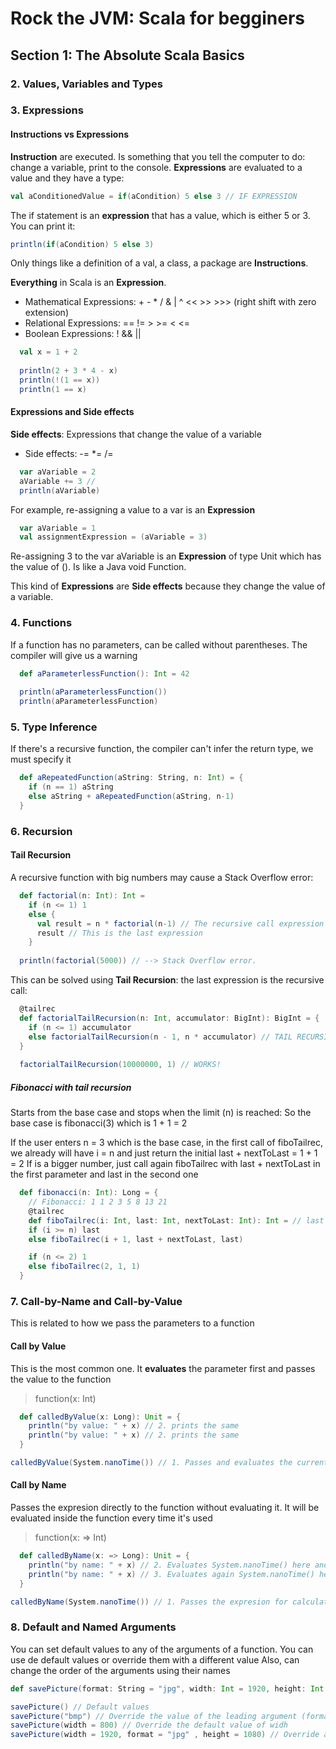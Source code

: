 # Rock the JVM: Scala for begginers

## Section 1: The Absolute Scala Basics
### 2. Values, Variables and Types
### 3. Expressions

#### Instructions vs Expressions

**Instruction** are executed. Is something that you tell the computer to do: change a variable, print to the console.
**Expressions** are evaluated to a value and they have a type:

```scala
val aConditionedValue = if(aCondition) 5 else 3 // IF EXPRESSION
```

The if statement is an **expression** that has a value, which is either 5 or 3. You can print it:

```scala
println(if(aCondition) 5 else 3)
```

Only things like a definition of a val, a class, a package are **Instructions**.

**Everything** in Scala is an **Expression**.

* Mathematical Expressions: + - * / & | ^ << >> >>> (right shift with zero extension)
* Relational Expressions: == != > >= < <=
* Boolean Expressions: ! && ||

```scala
  val x = 1 + 2
  
  println(2 + 3 * 4 - x)
  println(!(1 == x))
  println(1 == x)
```

#### Expressions and Side effects

**Side effects**: Expressions that change the value of a variable

* Side effects: -= *= /= 

```scala
  var aVariable = 2
  aVariable += 3 // 
  println(aVariable)
```

For example, re-assigning a value to a var is an **Expression**
 
```scala
  var aVariable = 1
  val assignmentExpression = (aVariable = 3)
```
Re-assigning 3 to the var aVariable is an **Expression** of type Unit which has the value of (). Is like a Java void Function.

This kind of **Expressions** are **Side effects** because they change the value of a variable.

### 4. Functions

If a function has no parameters, can be called without parentheses. The compiler will give us a warning
```scala
  def aParameterlessFunction(): Int = 42
  
  println(aParameterlessFunction())
  println(aParameterlessFunction)
```

### 5. Type Inference
If there's a recursive function, the compiler can't infer the return type, we must specify it
```scala
  def aRepeatedFunction(aString: String, n: Int) = {
    if (n == 1) aString
    else aString + aRepeatedFunction(aString, n-1)
  }
```

### 6. Recursion
#### Tail Recursion
A recursive function with big numbers may cause a Stack Overflow error:

```scala
  def factorial(n: Int): Int =
    if (n <= 1) 1
    else {
      val result = n * factorial(n-1) // The recursive call expression is HERE
      result // This is the last expression
    }
    
  println(factorial(5000)) // --> Stack Overflow error.
```

This can be solved using **Tail Recursion**: the last expression is the recursive call:

```scala
  @tailrec
  def factorialTailRecursion(n: Int, accumulator: BigInt): BigInt = {
    if (n <= 1) accumulator
    else factorialTailRecursion(n - 1, n * accumulator) // TAIL RECURSION = use recursive call as the LAST expression
  }
  
  factorialTailRecursion(10000000, 1) // WORKS!
```

##### Fibonacci with tail recursion
Starts from the base case and stops when the limit (n) is reached:
So the base case is fibonacci(3) which is 1 + 1 = 2

If the user enters n = 3 which is the base case, in the first call of fiboTailrec, we already will have i = n and just return the initial last + nextToLast = 1 + 1 = 2
If is a bigger number, just call again fiboTailrec with last + nextToLast in the first parameter and last in the second one
```scala
  def fibonacci(n: Int): Long = {
    // Fibonacci: 1 1 2 3 5 8 13 21
    @tailrec
    def fiboTailrec(i: Int, last: Int, nextToLast: Int): Int = // last is fibonacci(n - 1), nextToLast is fibonacci(n - 2)
    if (i >= n) last
    else fiboTailrec(i + 1, last + nextToLast, last)

    if (n <= 2) 1
    else fiboTailrec(2, 1, 1)
  }
```

### 7. Call-by-Name and Call-by-Value
This is related to how we pass the parameters to a function

#### Call by Value
This is the most common one. It **evaluates** the parameter first and passes the value to the function
> function(x: Int)

```scala
  def calledByValue(x: Long): Unit = {
    println("by value: " + x) // 2. prints the same
    println("by value: " + x) // 2. prints the same
  }

calledByValue(System.nanoTime()) // 1. Passes and evaluates the current nanoTime value
```

#### Call by Name
Passes the expresion directly to the function without evaluating it. 
It will be evaluated inside the function every time it's used
> function(x: => Int)

```scala
  def calledByName(x: => Long): Unit = {
    println("by name: " + x) // 2. Evaluates System.nanoTime() here and prints it
    println("by name: " + x) // 3. Evaluates again System.nanoTime() here and prints something bigger
  }

calledByName(System.nanoTime()) // 1. Passes the expresion for calculating the current nanoTime
```

### 8. Default and Named Arguments

You can set default values to any of the arguments of a function.
You can use de default values or override them with a different value
Also, can change the order of the arguments using their names
```scala
def savePicture(format: String = "jpg", width: Int = 1920, height: Int = 1080): Unit = ???

savePicture() // Default values
savePicture("bmp") // Override the value of the leading argument (format) and use the default one for the others
savePicture(width = 800) // Override the default value of widh
savePicture(width = 1920, format = "jpg" , height = 1080) // Override all the arguments and change the order
```

